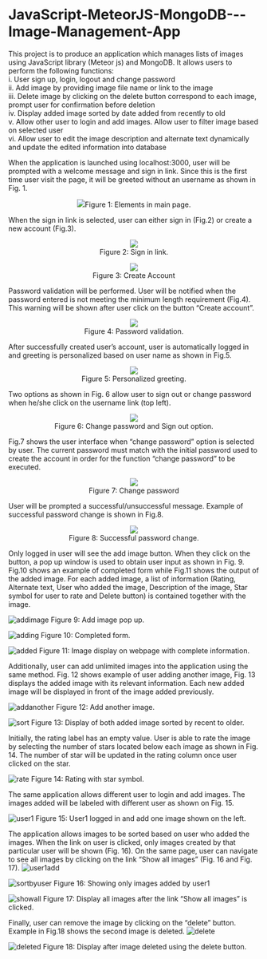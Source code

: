 # JavaScript-MeteorJS-MongoDB---Image-Management-App
This project is to produce an application which manages lists of images using JavaScript library (Meteor js) and MongoDB. It allows users to perform the following functions:<br /> 
i. User sign up, login, logout and change password <br /> 
ii. Add image by providing image file name or link to the image <br /> 
iii. Delete image by clicking on the delete button correspond to each image, prompt user for confirmation before deletion <br /> 
iv. Display added image sorted by date added from recently to old <br /> 
v. Allow other user to login and add images. Allow user to filter image based on selected user<br /> 
vi. Allow user to edit the image description and alternate text dynamically and update the edited information into database<br /> 



When the application is launched using localhost:3000, user will be prompted with a welcome message and sign in link. Since this is the first time user visit the page, it will be greeted without an username as shown in Fig. 1.

<p align="center"><img src="https://user-images.githubusercontent.com/39652136/43867259-2d3ce260-9b9b-11e8-9e30-c5a34ea1aabb.PNG">Figure 1: Elements in main page.</p>


When the sign in link is selected, user can either sign in (Fig.2) or create a new account (Fig.3).

<p align="center"><img src="https://user-images.githubusercontent.com/39652136/43867360-88b4fc7c-9b9b-11e8-8dc1-1848b13be720.PNG">
<br />Figure 2: Sign in link.</p>

<p align="center"><img src="https://user-images.githubusercontent.com/39652136/43867359-88712326-9b9b-11e8-902b-5ed34902ddd6.PNG">
<br />Figure 3: Create Account</p>

Password validation will be performed. User will be notified when the password entered is not meeting the minimum length requirement (Fig.4). This warning will be shown after user click on the button “Create account”.

<p align="center"><img src="https://user-images.githubusercontent.com/39652136/43867397-aa442606-9b9b-11e8-977e-e9504cde4936.PNG"><br \>
Figure 4: Password validation.</p>

After successfully created user’s account, user is automatically logged in and greeting is personalized based on user name as shown in Fig.5.

<p align="center"><img src="https://user-images.githubusercontent.com/39652136/43867423-c6b0945a-9b9b-11e8-932e-cfd279e8656b.PNG"><br />
Figure 5: Personalized greeting.</p>

Two options as shown in Fig. 6 allow user to sign out or change password when he/she click on the username link (top left).

<p align="center"><img src="https://user-images.githubusercontent.com/39652136/43867476-010ddbb2-9b9c-11e8-85d1-22ff8cba93de.PNG"><br />
Figure 6: Change password and Sign out option.</p>

Fig.7 shows the user interface when “change password” option is selected by user. The current password must match with the initial password used to create the account in order for the function “change password” to be executed.

<p align="center"><img src="https://user-images.githubusercontent.com/39652136/43867489-13896b3a-9b9c-11e8-9411-2636fbe31e04.PNG"><br/>
Figure 7: Change password</p>

User will be prompted a successful/unsuccessful message. Example of successful password change is shown in Fig.8.

<p align="center"><img src="https://user-images.githubusercontent.com/39652136/43867501-22374940-9b9c-11e8-9866-09a29e2a1d62.PNG"><br />
Figure 8: Successful password change.</p>

Only logged in user will see the add image button. When they click on the button, a pop up window is used to obtain user input as shown in Fig. 9. Fig.10 shows an example of completed form while Fig.11 shows the output of the added image. For each added image, a list of information (Rating, Alternate text, User who added the image, Description of the image, Star symbol for user to rate and Delete button) is contained together with the image.

![addimage](https://user-images.githubusercontent.com/39652136/43867543-3f44564a-9b9c-11e8-8791-bcd91b0dbd6d.PNG)
Figure 9: Add image pop up.

![adding](https://user-images.githubusercontent.com/39652136/43867542-3f04a716-9b9c-11e8-85b1-47709debfd68.PNG)
Figure 10: Completed form.

![added](https://user-images.githubusercontent.com/39652136/43867571-5cda1ce4-9b9c-11e8-9fe1-f71e216b287a.PNG)
Figure 11: Image display on webpage with complete information.

Additionally, user can add unlimited images into the application using the same method. Fig. 12 shows example of user adding another image, Fig. 13 displays the added image with its relevant information. Each new added image will be displayed in front of the image added previously.

![addanother](https://user-images.githubusercontent.com/39652136/43867590-6ffff5b4-9b9c-11e8-8484-b05874a754d6.PNG)
Figure 12: Add another image.

![sort](https://user-images.githubusercontent.com/39652136/43867610-7dddea24-9b9c-11e8-9e1e-10718d32b316.PNG)
Figure 13: Display of both added image sorted by recent to older.

Initially, the rating label has an empty value. User is able to rate the image by selecting the number of stars located below each image as shown in Fig. 14. The number of star will be updated in the rating column once user clicked on the star.

![rate](https://user-images.githubusercontent.com/39652136/43867644-9e2d7254-9b9c-11e8-9285-aecc04e85e42.PNG)
Figure 14: Rating with star symbol.

The same application allows different user to login and add images. The images added will be labeled with different user as shown on Fig. 15.

![user1](https://user-images.githubusercontent.com/39652136/43867691-d65c6694-9b9c-11e8-991e-1aea68dde28c.PNG)
Figure 15: User1 logged in and add one image shown on the left.

The application allows images to be sorted based on user who added the images. When the link on user is clicked, only images created by that particular user will be shown (Fig. 16). On the same page, user can navigate to see all images by clicking on the link “Show all images” (Fig. 16 and Fig. 17).
![user1add](https://user-images.githubusercontent.com/39652136/43867690-d61d779a-9b9c-11e8-9586-b1165e7ba801.PNG)

![sortbyuser](https://user-images.githubusercontent.com/39652136/43867689-d5df3462-9b9c-11e8-9573-2ac9987de452.PNG)
Figure 16: Showing only images added by user1

![showall](https://user-images.githubusercontent.com/39652136/43867688-d5a5d618-9b9c-11e8-8174-519c618864fd.PNG)
Figure 17: Display all images after the link “Show all images” is clicked.

Finally, user can remove the image by clicking on the “delete” button. Example in Fig.18 shows the second image is deleted.
![delete](https://user-images.githubusercontent.com/39652136/43867687-d5684780-9b9c-11e8-8e0b-86d1224d79f4.PNG)

![deleted](https://user-images.githubusercontent.com/39652136/43867686-d524d7e8-9b9c-11e8-8c00-a846165dd9bd.PNG)
Figure 18: Display after image deleted using the delete button.
